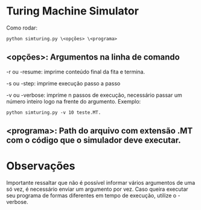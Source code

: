 # Turing Machine Simulator

Como rodar:

    python simturing.py \<opções> \<programa> 

## \<opções\>: Argumentos na linha de comando

-r ou -resume: imprime conteúdo final da fita e termina.

-s ou -step: imprime execução passo a passo

-v ou -verbose: imprime n passos de execução, necessário passar um número inteiro logo na frente do argumento. Exemplo: 
    
    python simturing.py -v 10 teste.MT.

## \<programa>: Path do arquivo com extensão .MT com o código que o simulador deve executar.

# Observações

Importante ressaltar que não é possível informar vários argumentos de uma só vez, 
é necessário enviar um argumento por vez. Caso queira executar seu programa de formas diferentes em tempo de execução,
utilize o -verbose.